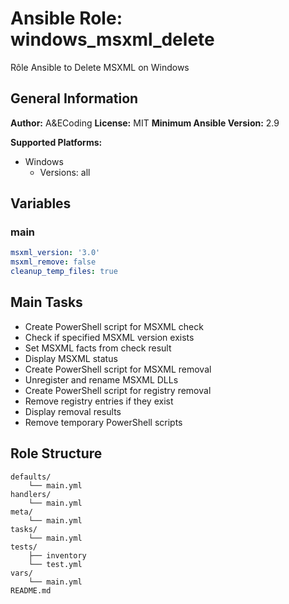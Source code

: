 # Ansible Role: windows_msxml_delete

Rôle Ansible to Delete MSXML on Windows

## General Information

**Author:** A&ECoding
**License:** MIT
**Minimum Ansible Version:** 2.9

**Supported Platforms:**
- Windows
  - Versions: all

## Variables

### main

```yaml
msxml_version: '3.0'
msxml_remove: false
cleanup_temp_files: true

```

## Main Tasks

- Create PowerShell script for MSXML check
- Check if specified MSXML version exists
- Set MSXML facts from check result
- Display MSXML status
- Create PowerShell script for MSXML removal
- Unregister and rename MSXML DLLs
- Create PowerShell script for registry removal
- Remove registry entries if they exist
- Display removal results
- Remove temporary PowerShell scripts

## Role Structure

```
defaults/
    └── main.yml
handlers/
    └── main.yml
meta/
    └── main.yml
tasks/
    └── main.yml
tests/
    ├── inventory
    └── test.yml
vars/
    └── main.yml
README.md
```
